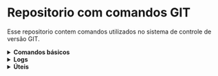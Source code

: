 # Repositorio com comandos GIT

Esse repositorio contem comandos utilizados no sistema de controle de versão GIT.

<details><summary><b>Comandos básicos</b></summary>

- **Comandos básicos**
    
    
    Configuração inicial:
    
    ```bash
    ## Configurações globais para seu nome e e-mail.
    git config --global user.name "Seu Nome"
    git config --global user.email "seu@email.com" 
    
    ## Gerar nova chave SSH 
    ssh-keygen -t ed25519 -C "seu@email.com" 
    cat ~/.ssh/id_ed25519.pub | clip

    ## Alterar editor de texto padrão do Git
    git config --global core.editor "code --wait" # Coloca o VSCode como editor padrão
    git config --global --unset core.editor # Volta o editor de texto para o padrão

    ## Opcional
    # Hash do commit com 10 posições:
    git config --global log.abbrevcommit yes
    git config --global core.abbrev 10
    ```
    
    Inicializar repositório:
    
    ```bash
    git init
    ```
    
    Clonar repositório:
    
    ```bash
    git clone [URL]
    ```

    Verificar o status e histórico:
    
    ```bash
    git status  # Mostra o status das alterações
    git log     # Exibe o histórico de commits
    ```

    Ramificação e Mesclagem:
    
    ```bash
    git branch [nome_da_branch]         # Cria uma nova branch
    git branch                          # Lista branches locais
    git branch -a                       # Lista branches locais e remotas
    git checkout [nome_da_branch]       # Altera para a branch selecionada
    git checkout -b [nome_da_branch]    # Criar e mudar para a nova branch
    git merge [nome_da_branch]          # Mescla o conteúdo de uma branch específica para a branch atual
    ```

    Atualizar e Publicar:
    
    ```bash
    git pull    # Obtém e mescla as alterações do repositório remoto
    git push    # Envia alterações locais para o repositório remoto
    ```

    Visualizar Diferenças:
    
    ```bash
    # Mostra as diferenças entre alterações não confirmadas
    git diff [nome_do_arquivo]   # Em um arquivo específico
    git diff                     # Em todos os arquivos
    ```

    Descartar alterações:
    
    ```bash
    git checkout -- [nome_do_arquivo]   # Descarta alterações locais em um arquivo
    git checkout -- .                   # Descarta alterações em todos os arquivos
    ```

    Adicionar um repositório remoto:
    
    ```bash
    git remote add origin [URL]   # Adiciona um repositório remoto
    ```
    
    Commit de alterações:
    
    ```bash
    git commit -m "Mensagem do commit"
    ```

</details> 

<details><summary><b>Logs</b></summary>

- **Logs**
    
    
    Log básico:
    
    ```bash
    git log
    ```

    Limitar o número de commits exibidos:
    
    ```bash
    git log -n 5    # Exibe os últimos 5 commits
    ```

    Apenas o hash do commit e a mensagem:
    
    ```bash
    git log --oneline
    ```

    Hash, autor e mensagem do commit:
    
    ```bash
    git log --pretty=short
    ```

    Detalha o número de linhas e arquivos alterados em cada commit:
    
    ```bash
    git log --stat
    ```

    Exibe alterações de um autor específico:
    
    ```bash
    git log --author="Nome do Autor"
    ```

    Exibe commits em um intervalo especificado:
    
    ```bash
    git log --since="2024-01-01" --until="2024-12-31"
    ```

    Exibi commits que modificaram uma palavra-chave:
    
    ```bash
    git log -S "palavra-chave"
    ```

    Exibi commits que modificaram uma palavra-chave:
    
    ```bash
    git log -- [path/arquivo-ou-diretorio]
    ```

    Exibir o histórico utilizando gráfico ASCII:
    
    ```bash
    git log --graph
    git log --graph --oneline --all # Gráfico resumido
    ```

    Imprimir log em um arquivo:
    
    ```bash
    git log > LOGs.txt
    ```

</details> 

<details><summary><b>Úteis</b></summary>

- **Úteis**
    
    
    Guardar alterações temporariamente:
    
    ```bash
    # Stash utiliza um comportamento de pilha, onde o ultimo stash sempre é o índice 0
    git stash                               # Guardar alterações temporariamente
    git stash save "Mensagem descritiva"    # Guardar alterações com uma mensagem descritiva
    git stash list                          # Lista stashes existentes
    git stash apply                         # Recupera informações guardadas
    git stash apply stash@{2}               # Substitua "2" pelo índice do stash desejado
    git stash drop                          # Remove stash
    git stash drop stash@{1}                # Substitua "1" pelo índice do stash que deseja remover
    git stash clear                         # Limpar todos os stashes
    ```

    Git add . e Git commit em um comando:

    ```bash
    git commit -am "Descrição do commit"
    ```

    Detalha quem fez alteração em cada linha de um arquivo:

    ```bash
    git blame [nome_do_arquivo]
    ```

    Renomear uma Branch:

    ```bash
    git branch -m [nome-novo]
    ```

    Mostra as diferenças entre duas branches:

    ```bash
    git diff [branch1] [branch2]
    ```

    Edita a mensagem do último commit:

    ```bash
    git commit --amend                              # Edita a mensagem pelo editor no terminal
    git commit --amend -m "Nova mensagem do commit" # Mensagem escrita diretamente
    git push --force origin sua_branch
    ```

    Lista arquivos rastreados:

    ```bash
    git ls-files
    ```
   
    Tags:

    ```bash
    git tag -a nome_da_tag -m "Mensagem descritiva" # Criar uma tag
    git tag nome_da_tag commit_hash # Criar uma tag apontando para um commit específico
    git tag # Lista todas as tags
    git show nome_da_tag # Exibe informações de uma tag específica.

    # Enviar tags para um repositório remoto
    git push origin nome_da_tag
    git push origin --tags

    # Deletar tags
    git tag -d nome_da_tag # Local
    git push origin --delete nome_da_tag # Remota


    git checkout -b nova_branch nome_da_tag # Criar uma nova branch a partir de uma tag
    ```

    Remover arquivos do stage:
    ```bash
    git reset  # Todos
    git reset nome_do_arquivo # Arquivo específico
    ```
    
    Apagar ou reverter commits:
    ```bash
    git reset --hard HEAD~1 # Apaga o ultimo commit
    git reset HEAD~1 # Apaga o commit, as alterações ficam como modificações não rastreadas
    git reset --hard HEAD~3 # Apaga os últimos 3 commits
    ```
</details> 